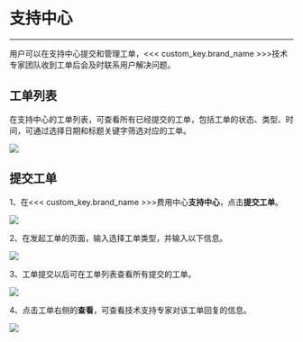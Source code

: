 # 支持中心
---

用户可以在支持中心提交和管理工单，<<< custom_key.brand_name >>>技术专家团队收到工单后会及时联系用户解决问题。

## 工单列表

在支持中心的工单列表，可查看所有已经提交的工单，包括工单的状态、类型、时间，可通过选择日期和标题关键字筛选对应的工单。

![](img/11.support_3.png)


## 提交工单

1、在<<< custom_key.brand_name >>>费用中心**支持中心**，点击**提交工单**。

![](img/11.support_1.png)

2、在发起工单的页面，输入选择工单类型，并输入以下信息。

![](img/11.support_2.png)

3、工单提交以后可在工单列表查看所有提交的工单。

![](img/11.support_3.png)

4、点击工单右侧的**查看**，可查看技术支持专家对该工单回复的信息。

![](img/11.support_4.png)






